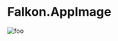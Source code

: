 # Falkon.AppImage

![foo](https://github.com/nx-appbuild-hub/Falkon.AppImage//actions/workflows/makefile.yml/badge.svg)
